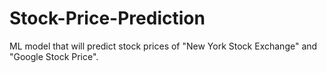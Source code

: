# Stock-Price-Prediction
ML model that will predict stock prices of "New York Stock Exchange" and "Google Stock Price".
